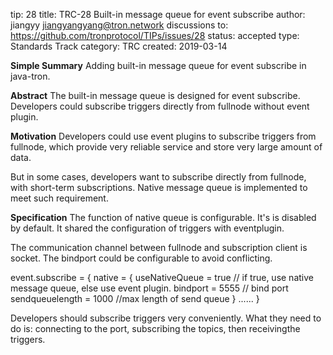 
tip: 28
title: TRC-28 Built-in message queue for event subscribe
author: jiangyy <jiangyangyang@tron.network> 
discussions to: https://github.com/tronprotocol/TIPs/issues/28
status: accepted
type: Standards Track
category: TRC
created: 2019-03-14

**Simple Summary**
Adding built-in message queue for event subscribe in java-tron. 

**Abstract**
The built-in message queue is designed for event subscribe. Developers could subscribe triggers directly from fullnode without event plugin.

**Motivation**
Developers could use event plugins to subscribe triggers from fullnode, which provide very reliable service and store very large amount of data. 

But in some cases, developers want to subscribe directly from fullnode, with short-term subscriptions. Native message queue is implemented to meet such requirement.

**Specification**
The function of native queue is configurable. It's is disabled by default. It shared the configuration of triggers with eventplugin.

The communication channel between fullnode and subscription client is socket. The bindport could be configurable to avoid conflicting.

event.subscribe = {
native = {
useNativeQueue = true // if true, use native message queue, else use event plugin.
bindport = 5555 // bind port
sendqueuelength = 1000 //max length of send queue
}
......
}

Developers should subscribe triggers very conveniently. What they need to do is: connecting to the port, subscribing the topics, then receivingthe triggers.
